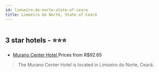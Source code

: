 ```yaml
---
id: limoeiro-do-norte-state-of-ceara
title: Limoeiro do Norte, State of Ceará
---
```


<center><img src="https://static.hotelurbano.com/reservas/prod0/17/17420/5e4c369e4a2e7_murano-center-hotel.jpg" alt="" /></center>


##  3 star hotels - ⭐️⭐️⭐️

-    [Murano Center Hotel ](https://us.hurb.com/hotels/limoeiro-do-norte/murano-center-hotel-17420?cmp=18055) Prices from R$92.65
   > The Murano Center Hotel is located in Limoeiro do Norte, Ceará.
